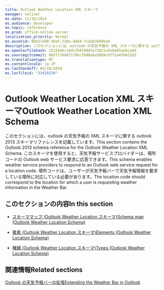 ```yaml
---
title: Outlook Weather Location XML スキーマ
manager: soliver
ms.date: 11/16/2014
ms.audience: Developer
ms.topic: reference
ms.prod: office-online-server
localization_priority: Normal
ms.assetid: 8bb17e80-3be5-228e-ddb4-fcda03b60ba6
description: このセクションには、outlook の天気予報の XML スキーマに関する outlook 2013 スキーマリファレンスを記載しています。 このスキーマを使用すると、天気予報サービスプロバイダーは、場所コードの Outlook web サービス要求に応答できます。 場所コードは、ユーザーが天気予報バーで天気予報情報を要求している場所に対応している必要があります。
ms.openlocfilehash: 153244bc1ddcf84299d1e72821a5ebe65ad4ca4d
ms.sourcegitcommit: 8657170d071f9bcf680aba50b9c07f2a4fb82283
ms.translationtype: MT
ms.contentlocale: ja-JP
ms.lasthandoff: 04/28/2019
ms.locfileid: "33429230"
---
```

# <a name="outlook-weather-location-xml-schema"></a><span data-ttu-id="eb291-105">Outlook Weather Location XML スキーマ</span><span class="sxs-lookup"><span data-stu-id="eb291-105">Outlook Weather Location XML Schema</span></span>

<span data-ttu-id="eb291-106">このセクションには、outlook の天気予報の XML スキーマに関する outlook 2013 スキーマリファレンスを記載しています。</span><span class="sxs-lookup"><span data-stu-id="eb291-106">This section contains the Outlook 2013 schema reference for the Outlook Weather Location XML Schema.</span></span> <span data-ttu-id="eb291-107">このスキーマを使用すると、天気予報サービスプロバイダーは、場所コードの Outlook web サービス要求に応答できます。</span><span class="sxs-lookup"><span data-stu-id="eb291-107">This schema enables weather service providers to respond to an Outlook web service request for a location code.</span></span> <span data-ttu-id="eb291-108">場所コードは、ユーザーが天気予報バーで天気予報情報を要求している場所に対応している必要があります。</span><span class="sxs-lookup"><span data-stu-id="eb291-108">The location code should correspond to the location for which a user is requesting weather information in the Weather Bar.</span></span>
  
## <a name="in-this-section"></a><span data-ttu-id="eb291-109">このセクションの内容</span><span class="sxs-lookup"><span data-stu-id="eb291-109">In this section</span></span>

- [<span data-ttu-id="eb291-110">スキーママップ (Outlook Weather Location スキーマ)</span><span class="sxs-lookup"><span data-stu-id="eb291-110">Schema map (Outlook Weather Location Schema)</span></span>](schema-map-outlook-weather-location-schema.md)
    
- [<span data-ttu-id="eb291-111">要素 (Outlook Weather Location スキーマ)</span><span class="sxs-lookup"><span data-stu-id="eb291-111">Elements (Outlook Weather Location Schema)</span></span>](elements-outlook-weather-location-schema.md)
    
- [<span data-ttu-id="eb291-112">種類 (Outlook Weather Location スキーマ)</span><span class="sxs-lookup"><span data-stu-id="eb291-112">Types (Outlook Weather Location Schema)</span></span>](types-outlook-weather-location-schema.md)
    
## <a name="related-sections"></a><span data-ttu-id="eb291-113">関連情報</span><span class="sxs-lookup"><span data-stu-id="eb291-113">Related sections</span></span>

[<span data-ttu-id="eb291-114">Outlook の天気予報バーの拡張</span><span class="sxs-lookup"><span data-stu-id="eb291-114">Extending the Weather Bar in Outlook</span></span>](extending-the-weather-bar-in-outlook.md)
  

